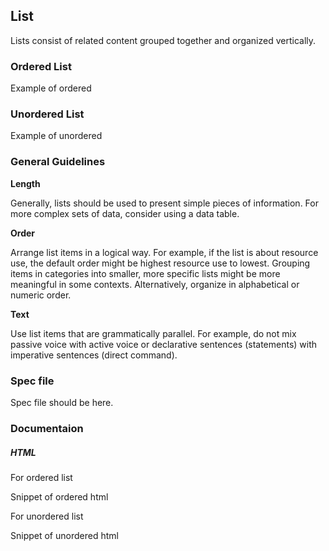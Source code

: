 <div id="Overview"></div>

## List

Lists consist of related content grouped together and organized vertically.

### Ordered List

Example of ordered

### Unordered List

Example of unordered

<div id="General-Guideline"></div>

### General Guidelines

**Length**

Generally, lists should be used to present simple pieces of information. For more complex sets of data, consider using a data table.

**Order**

Arrange list items in a logical way. For example, if the list is about resource use, the default order might be highest resource use to lowest. Grouping items in categories into smaller, more specific lists might be more meaningful in some contexts. Alternatively, organize in alphabetical or numeric order.

**Text**

Use list items that are grammatically parallel. For example, do not mix passive voice with active voice or declarative sentences (statements) with imperative sentences (direct command).

<div id="Spec-file"></div>

### Spec file

Spec file should be here.

<div id="Documentation"></div>

### Documentaion

##### HTML

For ordered list

Snippet of ordered html

For unordered list

Snippet of unordered html
